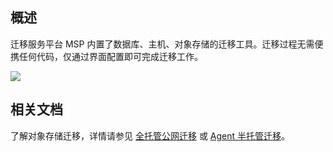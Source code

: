 ## 概述
迁移服务平台 MSP 内置了数据库、主机、对象存储的迁移工具。迁移过程无需便携任何代码，仅通过界面配置即可完成迁移工作。

![](https://main.qcloudimg.com/raw/98d45b96ab09bb716e621a2f6da24d71.jpg)

## 相关文档
了解对象存储迁移，详情请参见 [全托管公网迁移](https://cloud.tencent.com/document/product/659/37855) 或 [Agent 半托管迁移](https://cloud.tencent.com/document/product/659/38036)。
